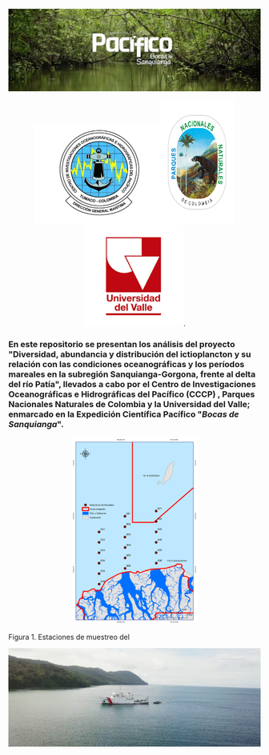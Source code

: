 
[![Expedición Pacifico: Bocas de Sanquianga](/Imagenes_MD/Cabezote.png)](https://youtu.be/Rsuj0Ps-Ugk)

<p align="center" width="100%">
<img src = "/Imagenes_MD/cioh-p.jpg" width="250px" height="200px" style="float"/><img src = "/Imagenes_MD/PNN.png" width="150px" height="250px" style="float"/><img src = "/Imagenes_MD/univalle.png" width="200px" height="200px" style="float"/>.
</p>

### En este repositorio se presentan los análisis del proyecto "Diversidad, abundancia y distribución del ictioplancton y su relación con las condiciones oceanográficas y los períodos mareales en la subregión Sanquianga-Gorgona, frente al delta del río Patía", llevados a cabo por el Centro de Investigaciones Oceanográficas e Hidrográficas del Pacífico (CCCP) , Parques Nacionales Naturales de Colombia  y la Universidad del Valle; enmarcado en la Expedición Científica Pacífico "*Bocas de Sanquianga*".



<p align="center" width="100%">
    <img width="50%" src="/Imagenes_MD/Mapa_Estaciones_Bocas.png">
</p>
Figura 1. Estaciones de muestreo del 




[![Caption for the picture.](/Imagenes_MD/Screen_shot.png)](src="https://www.youtube.com/watch?v=Rsuj0Ps-Ugk">)

